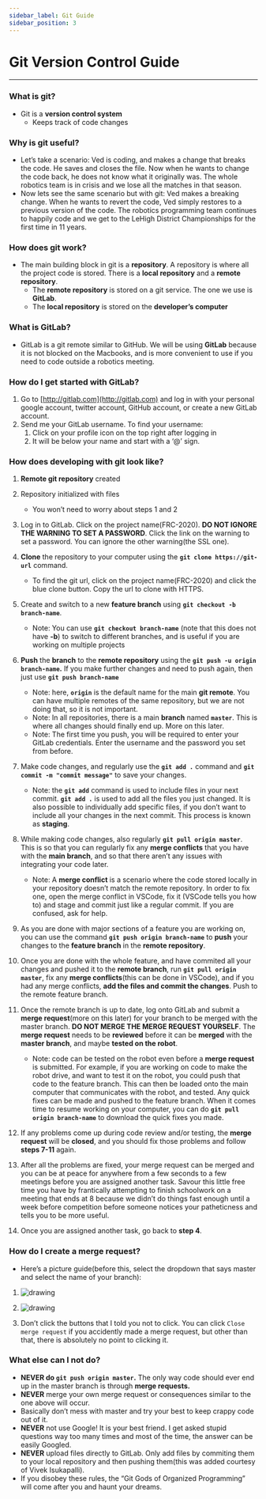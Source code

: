 ```yaml
---
sidebar_label: Git Guide
sidebar_position: 3
---
```


# Git Version Control Guide

---

### What is git?

- Git is a **version control system**
  - Keeps track of code changes

### Why is git useful?

- Let’s take a scenario: Ved is coding, and makes a change that breaks the code. He saves and closes the file. Now when he wants to change the code back, he does not know what it originally was. The whole robotics team is in crisis and we lose all the matches in that season.
- Now lets see the same scenario but with git: Ved makes a breaking change. When he wants to revert the code, Ved simply restores to a previous version of the code. The robotics programming team continues to happily code and we get to the LeHigh District Championships for the first time in 11 years.

### How does git work?

- The main building block in git is a **repository**. A repository is where all the project code is stored. There is a **local repository** and a **remote repository**.
  - The **remote repository** is stored on a git service. The one we use is **GitLab**.
  - The **local repository** is stored on the **developer’s computer**

### What is GitLab?

- GitLab is a git remote similar to GitHub. We will be using **GitLab** because it is not blocked on the Macbooks, and is more convenient to use if you need to code outside a robotics meeting.

### How do I get started with GitLab?

1. Go to [http://gitlab.com](http://gitlab.com) and log in with your personal google account, twitter account, GitHub account, or create a new GitLab account.
2. Send me your GitLab username. To find your username:
   1. Click on your profile icon on the top right after logging in
   2. It will be below your name and start with a ‘@’ sign.

### How does developing with git look like?

1. **Remote git repository** created
2. Repository initialized with files
   - You won’t need to worry about steps 1 and 2
3. Log in to GitLab. Click on the project name(FRC-2020). **DO NOT IGNORE THE WARNING TO SET A PASSWORD**. Click the link on the warning to set a password. You can ignore the other warning(the SSL one).
4. **Clone** the repository to your computer using the **`git clone https://git-url`** command.
   - To find the git url, click on the project name(FRC-2020) and click the blue clone button. Copy the url to clone with HTTPS.
5. Create and switch to a new **feature branch** using **`git checkout -b branch-name`**.

   - Note: You can use **`git checkout branch-name`** (note that this does not have **-b**) to switch to different branches, and is useful if you are working on multiple projects

6. **Push** the **branch** to the **remote repository** using the **`git push -u origin branch-name`.** If you make further changes and need to push again, then just use **`git push branch-name`**

   - Note: here, **`origin`** is the default name for the main **git remote**. You can have multiple remotes of the same repository, but we are not doing that, so it is not important.
   - Note: In all repositories, there is a main **branch** named **`master`**. This is where all changes should finally end up. More on this later.
   - Note: The first time you push, you will be required to enter your GitLab credentials. Enter the username and the password you set from before.

7. Make code changes, and regularly use the **`git add .`** command and **`git commit -m "commit message"`** to save your changes.

   - Note: the **`git add`** command is used to include files in your next commit. **`git add .`** is used to add all the files you just changed. It is also possible to individually add specific files, if you don’t want to include all your changes in the next commit. This process is known as **staging**.

8. While making code changes, also regularly **`git pull origin master`**. This is so that you can regularly fix any **merge conflicts** that you have with the **main branch**, and so that there aren’t any issues with integrating your code later.

   - Note: A **merge conflict** is a scenario where the code stored locally in your repository doesn’t match the remote repository. In order to fix one, open the merge conflict in VSCode, fix it (VSCode tells you how to) and stage and commit just like a regular commit. If you are confused, ask for help.

9. As you are done with major sections of a feature you are working on, you can use the command **`git push origin branch-name`** to **push** your changes to the **feature branch** in the **remote repository**.
10. Once you are done with the whole feature, and have commited all your changes and pushed it to the **remote branch**, run **`git pull origin master`**, fix any **merge conflicts**(this can be done in VSCode), and if you had any merge conflicts, **add the files and commit the changes**. Push to the remote feature branch.
11. Once the remote branch is up to date, log onto GitLab and submit a **merge request**(more on this later) for your branch to be merged with the master branch. **DO NOT MERGE THE MERGE REQUEST YOURSELF**. The **merge request** needs to be **reviewed** before it can be **merged** with the **master branch**, and maybe **tested on the robot**.

    - Note: code can be tested on the robot even before a **merge request** is submitted. For example, if you are working on code to make the robot drive, and want to test it on the robot, you could push that code to the feature branch. This can then be loaded onto the main computer that communicates with the robot, and tested. Any quick fixes can be made and pushed to the feature branch. When it comes time to resume working on your computer, you can do **`git pull origin branch-name`** to download the quick fixes you made.

12. If any problems come up during code review and/or testing, the **merge request** will be **closed**, and you should fix those problems and follow **steps 7-11** again.
13. After all the problems are fixed, your merge request can be merged and you can be at peace for anywhere from a few seconds to a few meetings before you are assigned another task. Savour this little free time you have by frantically attempting to finish schoolwork on a meeting that ends at 8 because we didn’t do things fast enough until a week before competition before someone notices your patheticness and tells you to be more useful.
14. Once you are assigned another task, go back to **step 4**.

### How do I create a merge request?

- Here’s a picture guide(before this, select the dropdown that says master and select the name of your branch):

1. ![drawing](/img/programming/git-guide/image1.png)

1. ![drawing](/img/programming/git-guide/image2.png)

1. Don’t click the buttons that I told you not to click. You can click `Close merge request` if you accidently made a merge request, but other than that, there is absolutely no point to clicking it.

### What else can I not do?

- **NEVER **do `git push origin master`**.** The only way code should ever end up in the master branch is through **merge requests.**
- **NEVER** merge your own merge request or consequences similar to the one above will occur.
- Basically don’t mess with master and try your best to keep crappy code out of it.
- **NEVER** not use Google! It is your best friend. I get asked stupid questions way too many times and most of the time, the answer can be easily Googled.
- **NEVER** upload files directly to GitLab. Only add files by commiting them to your local repository and then pushing them(this was added courtesy of Vivek Isukapalli).
- If you disobey these rules, the “Git Gods of Organized Programming” will come after you and haunt your dreams.
